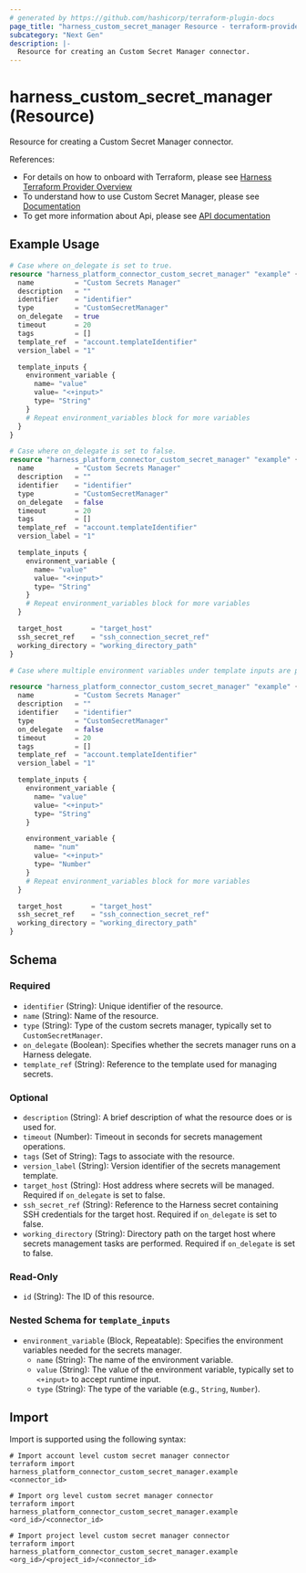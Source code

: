 ```yaml
---
# generated by https://github.com/hashicorp/terraform-plugin-docs
page_title: "harness_custom_secret_manager Resource - terraform-provider-harness"
subcategory: "Next Gen"
description: |-
  Resource for creating an Custom Secret Manager connector.
---
```


# harness_custom_secret_manager (Resource)

Resource for creating a Custom Secret Manager connector.

References:
- For details on how to onboard with Terraform, please see [Harness Terraform Provider Overview](https://developer.harness.io/docs/platform/automation/terraform/harness-terraform-provider-overview/)
- To understand how to use Custom Secret Manager, please see [Documentation](https://developer.harness.io/docs/platform/secrets/secrets-management/custom-secret-manager)
- To get more information about Api, please see [API documentation](https://apidocs.harness.io/tag/Connectors)

## Example Usage

```terraform
# Case where on_delegate is set to true.
resource "harness_platform_connector_custom_secret_manager" "example" {
  name          = "Custom Secrets Manager"
  description   = ""
  identifier    = "identifier"
  type          = "CustomSecretManager"
  on_delegate   = true
  timeout       = 20
  tags          = []
  template_ref  = "account.templateIdentifier"
  version_label = "1"

  template_inputs {
    environment_variable {
      name= "value"
      value= "<+input>"
      type= "String"
    }
    # Repeat environment_variables block for more variables
  }
}

# Case where on_delegate is set to false.
resource "harness_platform_connector_custom_secret_manager" "example" {
  name          = "Custom Secrets Manager"
  description   = ""
  identifier    = "identifier"
  type          = "CustomSecretManager"
  on_delegate   = false
  timeout       = 20
  tags          = []
  template_ref  = "account.templateIdentifier"
  version_label = "1"

  template_inputs {
    environment_variable {
      name= "value"
      value= "<+input>"
      type= "String"
    }
    # Repeat environment_variables block for more variables
  }

  target_host       = "target_host"
  ssh_secret_ref    = "ssh_connection_secret_ref"
  working_directory = "working_directory_path"
}

# Case where multiple environment variables under template inputs are provided.

resource "harness_platform_connector_custom_secret_manager" "example" {
  name          = "Custom Secrets Manager"
  description   = ""
  identifier    = "identifier"
  type          = "CustomSecretManager"
  on_delegate   = false
  timeout       = 20
  tags          = []
  template_ref  = "account.templateIdentifier"
  version_label = "1"

  template_inputs {
    environment_variable {
      name= "value"
      value= "<+input>"
      type= "String"
    }

    environment_variable {
      name= "num"
      value= "<+input>"
      type= "Number"
    }
    # Repeat environment_variables block for more variables
  }

  target_host       = "target_host"
  ssh_secret_ref    = "ssh_connection_secret_ref"
  working_directory = "working_directory_path"
}
```

<!-- schema generated by tfplugindocs -->
## Schema

### Required

- `identifier` (String): Unique identifier of the resource.
- `name` (String): Name of the resource.
- `type` (String): Type of the custom secrets manager, typically set to `CustomSecretManager`.
- `on_delegate` (Boolean): Specifies whether the secrets manager runs on a Harness delegate.
- `template_ref` (String): Reference to the template used for managing secrets.

### Optional

- `description` (String): A brief description of what the resource does or is used for.
- `timeout` (Number): Timeout in seconds for secrets management operations.
- `tags` (Set of String): Tags to associate with the resource.
- `version_label` (String): Version identifier of the secrets management template.
- `target_host` (String): Host address where secrets will be managed. Required if `on_delegate` is set to false.
- `ssh_secret_ref` (String): Reference to the Harness secret containing SSH credentials for the target host. Required if `on_delegate` is set to false.
- `working_directory` (String): Directory path on the target host where secrets management tasks are performed. Required if `on_delegate` is set to false.

### Read-Only

- `id` (String): The ID of this resource.

<a id="nestedblock--template_inputs"></a>
### Nested Schema for `template_inputs`

- `environment_variable` (Block, Repeatable): Specifies the environment variables needed for the secrets manager.
  - `name` (String): The name of the environment variable.
  - `value` (String): The value of the environment variable, typically set to `<+input>` to accept runtime input.
  - `type` (String): The type of the variable (e.g., `String`, `Number`).

## Import

Import is supported using the following syntax:

```shell
# Import account level custom secret manager connector
terraform import harness_platform_connector_custom_secret_manager.example <connector_id>

# Import org level custom secret manager connector 
terraform import harness_platform_connector_custom_secret_manager.example <ord_id>/<connector_id>

# Import project level custom secret manager connector 
terraform import harness_platform_connector_custom_secret_manager.example <org_id>/<project_id>/<connector_id>
```

